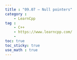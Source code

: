 ```yaml
---
title : "09.07 — Null pointers"
category :
    - LearnCpp
tag : 
    - C++
    - https://www.learncpp.com/
    - 
toc: true  
toc_sticky: true 
use_math : true
---
```




